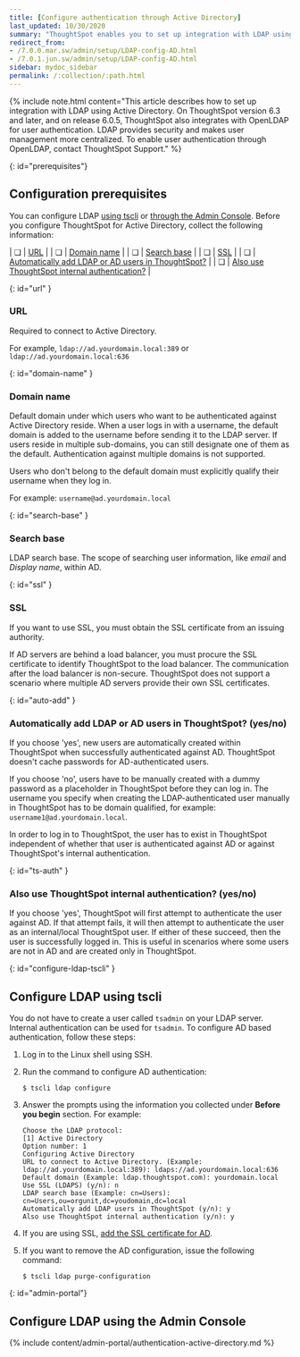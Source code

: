 ```yaml
---
title: [Configure authentication through Active Directory]
last_updated: 10/30/2020
summary: "ThoughtSpot enables you to set up integration with LDAP using Active Directory. After successful setup, you can authenticate users against a secure LDAP server."
redirect_from:
- /7.0.0.mar.sw/admin/setup/LDAP-config-AD.html
- /7.0.1.jun.sw/admin/setup/LDAP-config-AD.html
sidebar: mydoc_sidebar
permalink: /:collection/:path.html
---
```


{% include note.html content="This article describes how to set up integration with LDAP using Active Directory. On ThoughtSpot version 6.3 and later, and on release 6.0.5, ThoughtSpot also integrates with OpenLDAP for user authentication. LDAP provides security and makes user management more centralized. To enable user authentication through OpenLDAP, contact ThoughtSpot Support." %}

{: id="prerequisites"}
## Configuration prerequisites

You can configure LDAP [using tscli](#configure-ldap-tscli) or [through the Admin Console](#admin-portal). Before you configure ThoughtSpot for Active Directory, collect the following information:

| &#10063; | [URL](#url) |
| &#10063; | [Domain name](#domain-name) |
| &#10063; | [Search base](#search-base) |
| &#10063; | [SSL](#ssl) |
| &#10063; | [Automatically add LDAP or AD users in ThoughtSpot?](#auto-add) |
| &#10063; | [Also use ThoughtSpot internal authentication?](#ts-auth) |

{: id="url" }
### URL

Required to connect to Active Directory.

For example, `ldap://ad.yourdomain.local:389` or `ldap://ad.yourdomain.local:636`

{: id="domain-name" }
### Domain name

Default domain under which users who want to be authenticated against Active Directory reside. When a user logs in with a username, the default domain is added to the username before sending it to the LDAP server. If users reside in multiple sub-domains, you can still designate one of them as the default. Authentication against multiple domains is not supported.

Users who don't belong to the default domain must explicitly qualify their username when they log in.

For example: `username@ad.yourdomain.local`

{: id="search-base" }
### Search base

LDAP search base. The scope of searching user information, like _email_ and _Display name_, within AD.

{: id="ssl" }
### SSL

If you want to use SSL, you must obtain the SSL certificate from an issuing authority.

If AD servers are behind a load balancer, you must procure the SSL certificate to identify ThoughtSpot to the load balancer. The communication after the load balancer is non-secure. ThoughtSpot does not support a scenario where multiple AD servers provide their own SSL certificates.

{: id="auto-add" }
### Automatically add LDAP or AD users in ThoughtSpot? (yes/no)

If you choose 'yes', new users are automatically created within ThoughtSpot when successfully authenticated against AD. ThoughtSpot doesn't cache passwords for AD-authenticated users.

If you choose 'no', users have to be manually created with a dummy password as a placeholder in ThoughtSpot before they can log in. The username you specify when creating the LDAP-authenticated user manually in ThoughtSpot has to be domain qualified, for example: `username1@ad.yourdomain.local`.

In order to log in to ThoughtSpot, the user has to exist in ThoughtSpot independent of whether that user is authenticated against AD or against ThoughtSpot's internal authentication.

{: id="ts-auth" }
### Also use ThoughtSpot internal authentication? (yes/no)

If you choose 'yes', ThoughtSpot will first attempt to authenticate the user against AD. If that attempt fails, it will then attempt to authenticate the user as an internal/local ThoughtSpot user. If either of these succeed, then the user is successfully logged in. This is useful in scenarios where some users are not in AD and are created only in ThoughtSpot.

{: id="configure-ldap-tscli" }
## Configure LDAP using tscli

You do not have to create a user called `tsadmin` on your LDAP server. Internal authentication can be used for `tsadmin`. To configure AD based authentication, follow these steps:

1. Log in to the Linux shell using SSH.
2. Run the command to configure AD authentication:

    ```
    $ tscli ldap configure
    ```

3. Answer the prompts using the information you collected under **Before you begin** section. For example:

    ```
    Choose the LDAP protocol:
    [1] Active Directory
    Option number: 1
    Configuring Active Directory
    URL to connect to Active Directory. (Example: ldap://ad.yourdomain.local:389): ldaps://ad.yourdomain.local:636
    Default domain (Example: ldap.thoughtspot.com): yourdomain.local
    Use SSL (LDAPS) (y/n): n
    LDAP search base (Example: cn=Users): cn=Users,ou=orgunit,dc=youdomain,dc=local
    Automatically add LDAP users in ThoughtSpot (y/n): y
    Also use ThoughtSpot internal authentication (y/n): y
    ```

4. If you are using SSL, [add the SSL certificate for AD](add-SSL-for-LDAP.html#).
5. If you want to remove the AD configuration, issue the following command:

    ```
    $ tscli ldap purge-configuration
    ```

{: id="admin-portal"}    
## Configure LDAP using the Admin Console
{% include content/admin-portal/authentication-active-directory.md %}
